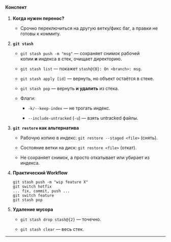 #### Конспект

1. **Когда нужен перенос?**
    
    - Срочно переключиться на другую ветку/фикc баг, а правки не готовы к коммиту.
        
2. **`git stash`**
    
    - `git stash push -m "msg"` — сохраняет снимок рабочей копии **и** индекса в стек, очищает директорию.
        
    - `git stash list` — покажет `stash@{0}: On <branch>: msg`.
        
    - `git stash apply [id]` — вернуть, но объект остаётся в стеке.
        
    - `git stash pop` — вернуть **и удалить** из стека.
        
    - Флаги:
        
        - `-k/--keep-index` — не трогать индекс.
            
        - `--include-untracked` (`-u`) — взять untracked файлы.
            
3. **`git restore` как альтернатива**
    
    - Рабочую копию в индекс: `git restore --staged <file>` (снять).
        
    - Состояние ветки на диск: `git restore <file>` (откат).
        
    - Не сохраняет снимок, а просто откатывает или убирает из индекса.
        
4. **Практический Workflow**
    
    ```
    git stash push -m "wip feature X"
    git switch hotfix
    ... fix, commit, push ...
    git switch feature
    git stash pop
    ```
    
5. **Удаление мусора**
    
    - `git stash drop stash@{2}` — точечно.
        
    - `git stash clear` — весь стек.
        

---

